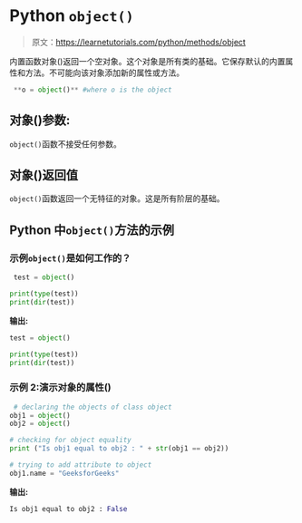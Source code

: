# Python `object()`

> 原文：<https://learnetutorials.com/python/methods/object>

内置函数对象()返回一个空对象。这个对象是所有类的基础。它保存默认的内置属性和方法。不可能向该对象添加新的属性或方法。

```py
 **o = object()** #where o is the object 

```

## 对象()参数:

`object()`函数不接受任何参数。

## 对象()返回值

`object()`函数返回一个无特征的对象。这是所有阶层的基础。

## Python 中`object()`方法的示例

### 示例`object()`是如何工作的？

```py
 test = object()

print(type(test))
print(dir(test)) 

```

**输出:**

```py
test = object()

print(type(test))
print(dir(test))
```

### 示例 2:演示对象的属性()

```py
 # declaring the objects of class object
obj1 = object()
obj2 = object()

# checking for object equality
print ("Is obj1 equal to obj2 : " + str(obj1 == obj2))

# trying to add attribute to object
obj1.name = "GeeksforGeeks" 

```

**输出:**

```py
Is obj1 equal to obj2 : False 
```
